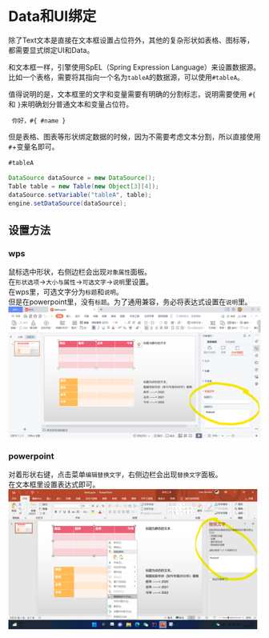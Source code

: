 # Data和UI绑定
除了Text文本是直接在文本框设置占位符外，其他的复杂形状如表格、图标等，都需要显式绑定UI和Data。

和文本框一样，引擎使用SpEL（Spring Expression Language）来设置数据源。  
比如一个表格，需要将其指向一个名为`tableA`的数据源，可以使用`#tableA`。

值得说明的是，文本框里的文字和变量需要有明确的分割标志，说明需要使用 `#{` 和 `}`来明确划分普通文本和变量占位符。  
```
 你好，#{ #name }
```
但是表格、图表等形状绑定数据的时候，因为不需要考虑文本分割，所以直接使用`#`+变量名即可。
```
#tableA
```

```java
DataSource dataSource = new DataSource();
Table table = new Table(new Object[3][4]);
dataSource.setVariable("tableA", table);
engine.setDataSource(dataSource);
```

## 设置方法
### wps
鼠标选中形状，右侧边栏会出现`对象属性`面板。  
在`形状选项`→`大小与属性`→`可选文字`→`说明`里设置。  
在wps里，可选文字分为`标题`和`说明`。  
但是在powerpoint里，没有`标题`。为了通用兼容，务必将表达式设置在`说明`里。
![](images/table-wps.png)
### powerpoint
对着形状右键，点击菜单`编辑替换文字`，右侧边栏会出现`替换文字`面板。  
在文本框里设置表达式即可。
![](images/table-powerpoint.png)